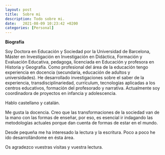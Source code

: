 ```yaml
---
layout: post
title:  Sobre mi
description: Todo sobre mi.
date:   2021-08-09 10:23:42 +0200
categories: [Personal]
---
```


**Biografía**

Soy Doctora en Educación y Sociedad por la Universidad de Barcelona, Máster en Investigación en Investigación en Didáctica, Formación y Evaluación Educativa, pedagoga, licenciada en Educación y profesora en Historia y Geografía. Como profesional del área de la educación tengo experiencia en docencia (secundaria, educación de adultos y  universidades). He desarrollado investigaciones sobre el saber de la experiencia, transdisciplinariedad, currículum, tecnologías aplicadas a los centros educativos, formación del profesorado y narrativa. Actualmente soy coordinadora de proyectos en infancia y adolescencia.

Hablo castellano y catalán.

Me gusta la docencia. Creo que las transformaciones de la sociedad van de la mano con las formas de enseñar, por eso, es esencial ir indagando las metodologías actuales porque dan cuenta de formas de estar en el mundo.

Desde pequeña me ha interesado la lectura y la escritura. Poco a poco he ido desarrollándome en ésta área.

Os agradezco vuestras visitas y vuestra lectura. 


